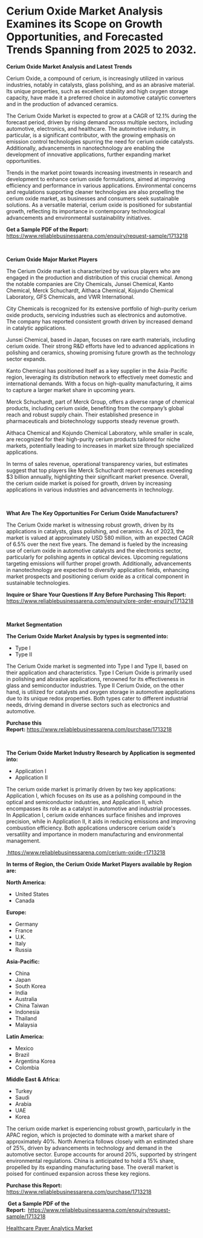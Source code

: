 <p><h1>Cerium Oxide Market Analysis Examines its Scope on Growth Opportunities, and Forecasted Trends Spanning from 2025 to 2032.</h1></p><p><strong>Cerium Oxide Market Analysis and Latest Trends</strong></p>
<p><p>Cerium Oxide, a compound of cerium, is increasingly utilized in various industries, notably in catalysts, glass polishing, and as an abrasive material. Its unique properties, such as excellent stability and high oxygen storage capacity, have made it a preferred choice in automotive catalytic converters and in the production of advanced ceramics.</p><p>The Cerium Oxide Market is expected to grow at a CAGR of 12.1% during the forecast period, driven by rising demand across multiple sectors, including automotive, electronics, and healthcare. The automotive industry, in particular, is a significant contributor, with the growing emphasis on emission control technologies spurring the need for cerium oxide catalysts. Additionally, advancements in nanotechnology are enabling the development of innovative applications, further expanding market opportunities.</p><p>Trends in the market point towards increasing investments in research and development to enhance cerium oxide formulations, aimed at improving efficiency and performance in various applications. Environmental concerns and regulations supporting cleaner technologies are also propelling the cerium oxide market, as businesses and consumers seek sustainable solutions. As a versatile material, cerium oxide is positioned for substantial growth, reflecting its importance in contemporary technological advancements and environmental sustainability initiatives.</p></p>
<p><strong>Get a Sample PDF of the Report:&nbsp;</strong> <a href="https://www.reliablebusinessarena.com/enquiry/request-sample/1713218?utm_campaign=3015&utm_medium=2&utm_source=Github&utm_content=ia&utm_term=28032025&utm_id=cerium-oxide">https://www.reliablebusinessarena.com/enquiry/request-sample/1713218</a></p>
<p>&nbsp;</p>
<p><strong>Cerium Oxide Major Market Players</strong></p>
<p><p>The Cerium Oxide market is characterized by various players who are engaged in the production and distribution of this crucial chemical. Among the notable companies are City Chemicals, Junsei Chemical, Kanto Chemical, Merck Schuchardt, Aithaca Chemical, Kojundo Chemical Laboratory, GFS Chemicals, and VWR International.</p><p>City Chemicals is recognized for its extensive portfolio of high-purity cerium oxide products, servicing industries such as electronics and automotive. The company has reported consistent growth driven by increased demand in catalytic applications. </p><p>Junsei Chemical, based in Japan, focuses on rare earth materials, including cerium oxide. Their strong R&D efforts have led to advanced applications in polishing and ceramics, showing promising future growth as the technology sector expands.</p><p>Kanto Chemical has positioned itself as a key supplier in the Asia-Pacific region, leveraging its distribution network to effectively meet domestic and international demands. With a focus on high-quality manufacturing, it aims to capture a larger market share in upcoming years.</p><p>Merck Schuchardt, part of Merck Group, offers a diverse range of chemical products, including cerium oxide, benefiting from the company’s global reach and robust supply chain. Their established presence in pharmaceuticals and biotechnology supports steady revenue growth.</p><p>Aithaca Chemical and Kojundo Chemical Laboratory, while smaller in scale, are recognized for their high-purity cerium products tailored for niche markets, potentially leading to increases in market size through specialized applications.</p><p>In terms of sales revenue, operational transparency varies, but estimates suggest that top players like Merck Schuchardt report revenues exceeding $3 billion annually, highlighting their significant market presence. Overall, the cerium oxide market is poised for growth, driven by increasing applications in various industries and advancements in technology.</p></p>
<p>&nbsp;</p>
<p><strong>What Are The Key Opportunities For Cerium Oxide Manufacturers?</strong></p>
<p><p>The Cerium Oxide market is witnessing robust growth, driven by its applications in catalysts, glass polishing, and ceramics. As of 2023, the market is valued at approximately USD 580 million, with an expected CAGR of 6.5% over the next five years. The demand is fueled by the increasing use of cerium oxide in automotive catalysts and the electronics sector, particularly for polishing agents in optical devices. Upcoming regulations targeting emissions will further propel growth. Additionally, advancements in nanotechnology are expected to diversify application fields, enhancing market prospects and positioning cerium oxide as a critical component in sustainable technologies.</p></p>
<p><strong>Inquire or Share Your Questions If Any Before Purchasing This Report:</strong> <a href="https://www.reliablebusinessarena.com/enquiry/pre-order-enquiry/1713218?utm_campaign=3015&utm_medium=2&utm_source=Github&utm_content=ia&utm_term=28032025&utm_id=cerium-oxide">https://www.reliablebusinessarena.com/enquiry/pre-order-enquiry/1713218</a></p>
<p>&nbsp;</p>
<p><strong>Market Segmentation</strong></p>
<p><strong>The Cerium Oxide Market Analysis by types is segmented into:</strong></p>
<p><ul><li>Type I</li><li>Type II</li></ul></p>
<p><p>The Cerium Oxide market is segmented into Type I and Type II, based on their application and characteristics. Type I Cerium Oxide is primarily used in polishing and abrasive applications, renowned for its effectiveness in glass and semiconductor industries. Type II Cerium Oxide, on the other hand, is utilized for catalysts and oxygen storage in automotive applications due to its unique redox properties. Both types cater to different industrial needs, driving demand in diverse sectors such as electronics and automotive.</p></p>
<p><strong>Purchase this Report:&nbsp;</strong><a href="https://www.reliablebusinessarena.com/purchase/1713218?utm_campaign=3015&utm_medium=2&utm_source=Github&utm_content=ia&utm_term=28032025&utm_id=cerium-oxide">https://www.reliablebusinessarena.com/purchase/1713218</a></p>
<p>&nbsp;</p>
<p><strong>The Cerium Oxide Market Industry Research by Application is segmented into:</strong></p>
<p><ul><li>Application I</li><li>Application II</li></ul></p>
<p><p>The cerium oxide market is primarily driven by two key applications: Application I, which focuses on its use as a polishing compound in the optical and semiconductor industries, and Application II, which encompasses its role as a catalyst in automotive and industrial processes. In Application I, cerium oxide enhances surface finishes and improves precision, while in Application II, it aids in reducing emissions and improving combustion efficiency. Both applications underscore cerium oxide's versatility and importance in modern manufacturing and environmental management.</p></p>
<p><a href="https://www.reliablebusinessarena.com/cerium-oxide-r1713218?utm_campaign=3015&utm_medium=2&utm_source=Github&utm_content=ia&utm_term=28032025&utm_id=cerium-oxide">&nbsp;https://www.reliablebusinessarena.com/cerium-oxide-r1713218</a></p>
<p><strong>In terms of Region, the Cerium Oxide Market Players available by Region are:</strong></p>
<p>
    <p> <strong> North America: </strong>
        <ul>
            <li>United States</li>
            <li>Canada</li>
        </ul>
        </p> 
    <p> <strong> Europe: </strong>
        <ul>
            <li>Germany</li>
            <li>France</li>
            <li>U.K.</li>
            <li>Italy</li>
            <li>Russia</li>
        </ul>
        </p> 
    <p> <strong> Asia-Pacific: </strong>
        <ul>
            <li>China</li>
            <li>Japan</li>
            <li>South Korea</li>
            <li>India</li>
            <li>Australia</li>
            <li>China Taiwan</li>
            <li>Indonesia</li>
            <li>Thailand</li>
            <li>Malaysia</li>
        </ul>
        </p> 
    <p> <strong> Latin America: </strong>
        <ul>
            <li>Mexico</li>
            <li>Brazil</li>
            <li>Argentina Korea</li>
            <li>Colombia</li>
        </ul>
        </p> 
    <p> <strong> Middle East & Africa: </strong>
        <ul>
            <li>Turkey</li>
            <li>Saudi</li>
            <li>Arabia</li>
            <li>UAE</li>
            <li>Korea</li>
        </ul>
    </p>
    </p>
<p><p>The cerium oxide market is experiencing robust growth, particularly in the APAC region, which is projected to dominate with a market share of approximately 40%. North America follows closely with an estimated share of 25%, driven by advancements in technology and demand in the automotive sector. Europe accounts for around 20%, supported by stringent environmental regulations. China is anticipated to hold a 15% share, propelled by its expanding manufacturing base. The overall market is poised for continued expansion across these key regions.</p></p>
<p><strong>Purchase this Report: </strong><a href="https://www.reliablebusinessarena.com/purchase/1713218?utm_campaign=3015&utm_medium=2&utm_source=Github&utm_content=ia&utm_term=28032025&utm_id=cerium-oxide">https://www.reliablebusinessarena.com/purchase/1713218</a></p>
<p>&nbsp;<strong>Get a Sample PDF of the Report:&nbsp;&nbsp;</strong><a href="https://www.reliablebusinessarena.com/enquiry/request-sample/1713218?utm_campaign=3015&utm_medium=2&utm_source=Github&utm_content=ia&utm_term=28032025&utm_id=cerium-oxide">https://www.reliablebusinessarena.com/enquiry/request-sample/1713218</a></p>
<p><strong></strong></p>
<p><p><a href="https://github.com/jenithschijf/Market-Research-Report-List-1/blob/main/healthcare-payer-analytics-market.md?utm_campaign=3015&utm_medium=2&utm_source=Github&utm_content=ia&utm_term=28032025&utm_id=cerium-oxide">Healthcare Payer Analytics Market</a></p></p>